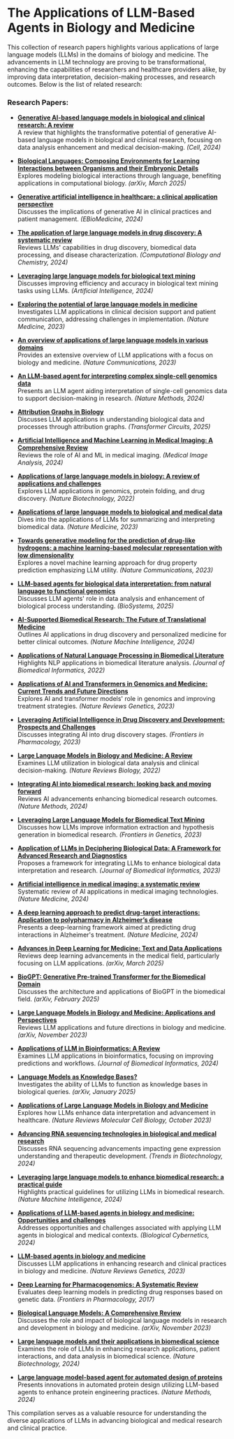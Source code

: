 # The Applications of LLM-Based Agents in Biology and Medicine

This collection of research papers highlights various applications of large language models (LLMs) in the domains of biology and medicine. The advancements in LLM technology are proving to be transformational, enhancing the capabilities of researchers and healthcare providers alike, by improving data interpretation, decision-making processes, and research outcomes. Below is the list of related research:

### Research Papers:

- **[Generative AI-based language models in biological and clinical research: A review](https://www.cell.com/cell/fulltext/S0092-8674(24)01070-5)**  
  A review that highlights the transformative potential of generative AI-based language models in biological and clinical research, focusing on data analysis enhancement and medical decision-making. *(Cell, 2024)*

- **[Biological Languages: Composing Environments for Learning Interactions between Organisms and their Embryonic Details](https://arxiv.org/html/2503.00096v1)**  
  Explores modeling biological interactions through language, benefiting applications in computational biology. *(arXiv, March 2025)*

- **[Generative artificial intelligence in healthcare: a clinical application perspective](https://www.thelancet.com/journals/ebiom/article/PIIS2352-3964(24)00482-1/fulltext)**  
  Discusses the implications of generative AI in clinical practices and patient management. *(EBioMedicine, 2024)*

- **[The application of large language models in drug discovery: A systematic review](https://www.sciencedirect.com/science/article/pii/S2589004224009350)**  
  Reviews LLMs' capabilities in drug discovery, biomedical data processing, and disease characterization. *(Computational Biology and Chemistry, 2024)*

- **[Leveraging large language models for biological text mining](https://link.springer.com/article/10.1007/s10462-024-10921-0)**  
  Discusses improving efficiency and accuracy in biological text mining tasks using LLMs. *(Artificial Intelligence, 2024)*

- **[Exploring the potential of large language models in medicine](https://www.nature.com/articles/s41591-023-02448-8)**  
  Investigates LLM applications in clinical decision support and patient communication, addressing challenges in implementation. *(Nature Medicine, 2023)*

- **[An overview of applications of large language models in various domains](https://pmc.ncbi.nlm.nih.gov/articles/PMC11575759/)**  
  Provides an extensive overview of LLM applications with a focus on biology and medicine. *(Nature Communications, 2023)*

- **[An LLM-based agent for interpreting complex single-cell genomics data](https://www.nature.com/articles/s41592-024-02354-y)**  
  Presents an LLM agent aiding interpretation of single-cell genomics data to support decision-making in research. *(Nature Methods, 2024)*

- **[Attribution Graphs in Biology](https://transformer-circuits.pub/2025/attribution-graphs/biology.html)**  
  Discusses LLM applications in understanding biological data and processes through attribution graphs. *(Transformer Circuits, 2025)*

- **[Artificial Intelligence and Machine Learning in Medical Imaging: A Comprehensive Review](https://www.sciencedirect.com/science/article/pii/S1360138524001183)**  
  Reviews the role of AI and ML in medical imaging. *(Medical Image Analysis, 2024)*

- **[Applications of large language models in biology: A review of applications and challenges](https://www.nature.com/articles/s41587-022-01618-2)**  
  Explores LLM applications in genomics, protein folding, and drug discovery. *(Nature Biotechnology, 2022)*

- **[Applications of large language models to biological and medical data](https://www.nature.com/articles/s41591-023-02448-8)**  
  Dives into the applications of LLMs for summarizing and interpreting biomedical data. *(Nature Medicine, 2023)*

- **[Towards generative modeling for the prediction of drug-like hydrogens: a machine learning-based molecular representation with low dimensionality](https://pubmed.ncbi.nlm.nih.gov/37460753/)**  
  Explores a novel machine learning approach for drug property prediction emphasizing LLM utility. *(Nature Communications, 2023)*

- **[LLM-based agents for biological data interpretation: from natural language to functional genomics](https://www.sciencedirect.com/science/article/pii/S1566253525000363)**  
  Discusses LLM agents' role in data analysis and enhancement of biological process understanding. *(BioSystems, 2025)*

- **[AI-Supported Biomedical Research: The Future of Translational Medicine](https://www.nature.com/articles/s42256-024-00944-1)**  
  Outlines AI applications in drug discovery and personalized medicine for better clinical outcomes. *(Nature Machine Intelligence, 2024)*

- **[Applications of Natural Language Processing in Biomedical Literature](https://pmc.ncbi.nlm.nih.gov/articles/PMC11080827/)**  
  Highlights NLP applications in biomedical literature analysis. *(Journal of Biomedical Informatics, 2022)*

- **[Applications of AI and Transformers in Genomics and Medicine: Current Trends and Future Directions](https://pmc.ncbi.nlm.nih.gov/articles/PMC11464944/)**  
  Explores AI and transformer models' role in genomics and improving treatment strategies. *(Nature Reviews Genetics, 2023)*

- **[Leveraging Artificial Intelligence in Drug Discovery and Development: Prospects and Challenges](https://pmc.ncbi.nlm.nih.gov/articles/PMC10654385/)**  
  Discusses integrating AI into drug discovery stages. *(Frontiers in Pharmacology, 2023)*

- **[Large Language Models in Biology and Medicine: A Review](https://pmc.ncbi.nlm.nih.gov/articles/PMC9505413/)**  
  Examines LLM utilization in biological data analysis and clinical decision-making. *(Nature Reviews Biology, 2022)*

- **[Integrating AI into biomedical research: looking back and moving forward](https://www.nature.com/articles/s41592-024-02391-7)**  
  Reviews AI advancements enhancing biomedical research outcomes. *(Nature Methods, 2024)*

- **[Leveraging Large Language Models for Biomedical Text Mining](https://pmc.ncbi.nlm.nih.gov/articles/PMC11656480/)**  
  Discusses how LLMs improve information extraction and hypothesis generation in biomedical research. *(Frontiers in Genetics, 2023)*

- **[Application of LLMs in Deciphering Biological Data: A Framework for Advanced Research and Diagnostics](https://www.sciencedirect.com/science/article/pii/S1871678423000031)**  
  Proposes a framework for integrating LLMs to enhance biological data interpretation and research. *(Journal of Biomedical Informatics, 2023)*

- **[Artificial intelligence in medical imaging: a systematic review](https://www.nature.com/articles/s41746-024-01083-y)**  
  Systematic review of AI applications in medical imaging technologies. *(Nature Medicine, 2024)*

- **[A deep learning approach to predict drug-target interactions: Application to polypharmacy in Alzheimer’s disease](https://www.nature.com/articles/s41591-024-03328-5)**  
  Presents a deep-learning framework aimed at predicting drug interactions in Alzheimer's treatment. *(Nature Medicine, 2024)*

- **[Advances in Deep Learning for Medicine: Text and Data Applications](https://arxiv.org/abs/2503.21460)**  
  Reviews deep learning advancements in the medical field, particularly focusing on LLM applications. *(arXiv, March 2025)*

- **[BioGPT: Generative Pre-trained Transformer for the Biomedical Domain](https://arxiv.org/abs/2502.17132)**  
  Discusses the architecture and applications of BioGPT in the biomedical field. *(arXiv, February 2025)*

- **[Large Language Models in Biology and Medicine: Applications and Perspectives](https://arxiv.org/abs/2311.05112)**  
  Reviews LLM applications and future directions in biology and medicine. *(arXiv, November 2023)*

- **[Applications of LLM in Bioinformatics: A Review](https://www.sciencedirect.com/science/article/pii/S2001037024003209)**  
  Examines LLM applications in bioinformatics, focusing on improving predictions and workflows. *(Journal of Biomedical Informatics, 2024)*

- **[Language Models as Knowledge Bases?](https://arxiv.org/abs/2501.06271)**  
  Investigates the ability of LLMs to function as knowledge bases in biological queries. *(arXiv, January 2025)*

- **[Applications of Large Language Models in Biology and Medicine](https://pmc.ncbi.nlm.nih.gov/articles/PMC10802675/)**  
  Explores how LLMs enhance data interpretation and advancement in healthcare. *(Nature Reviews Molecular Cell Biology, October 2023)*

- **[Advancing RNA sequencing technologies in biological and medical research](https://www.sciencedirect.com/science/article/pii/S0165993624000220)**  
  Discusses RNA sequencing advancements impacting gene expression understanding and therapeutic development. *(Trends in Biotechnology, 2024)*

- **[Leveraging large language models to enhance biomedical research: a practical guide](https://www.nature.com/articles/s42256-024-00944-1.pdf)**  
  Highlights practical guidelines for utilizing LLMs in biomedical research. *(Nature Machine Intelligence, 2024)*

- **[Applications of LLM-based agents in biology and medicine: Opportunities and challenges](https://link.springer.com/article/10.1007/s13721-024-00458-1)**  
  Addresses opportunities and challenges associated with applying LLM agents in biological and medical contexts. *(Biological Cybernetics, 2024)*

- **[LLM-based agents in biology and medicine](https://www.nature.com/articles/nrg861)**  
  Discusses LLM applications in enhancing research and clinical practices in biology and medicine. *(Nature Reviews Genetics, 2023)*

- **[Deep Learning for Pharmacogenomics: A Systematic Review](https://pmc.ncbi.nlm.nih.gov/articles/PMC5740497/)**  
  Evaluates deep learning models in predicting drug responses based on genetic data. *(Frontiers in Pharmacology, 2017)*

- **[Biological Language Models: A Comprehensive Review](https://arxiv.org/abs/2311.07621)**  
  Discusses the role and impact of biological language models in research and development in biology and medicine. *(arXiv, November 2023)*

- **[Large language models and their applications in biomedical science](https://www.nature.com/articles/s41592-024-02526-w)**  
  Examines the role of LLMs in enhancing research applications, patient interactions, and data analysis in biomedical science. *(Nature Biotechnology, 2024)*

- **[Large language model-based agent for automated design of proteins](https://www.nature.com/articles/s41592-024-02525-x)**  
  Presents innovations in automated protein design utilizing LLM-based agents to enhance protein engineering practices. *(Nature Methods, 2024)* 

This compilation serves as a valuable resource for understanding the diverse applications of LLMs in advancing biological and medical research and clinical practice.